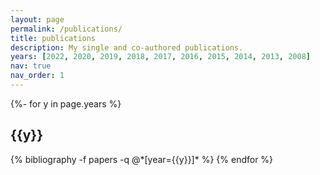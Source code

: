 ```yaml
---
layout: page
permalink: /publications/
title: publications
description: My single and co-authored publications.
years: [2022, 2020, 2019, 2018, 2017, 2016, 2015, 2014, 2013, 2008]
nav: true
nav_order: 1
---
```

<!-- _pages/publications.md -->
<div class="publications">

{%- for y in page.years %}
  <h2 class="year">{{y}}</h2>
  {% bibliography -f papers -q @*[year={{y}}]* %}
{% endfor %}

</div>
